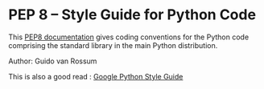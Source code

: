 
# PEP 8  – Style Guide for Python Code
This [PEP8 documentation](https://peps.python.org/pep-0008/) gives coding conventions for the Python code comprising the standard library in the main Python distribution.

Author:    Guido van Rossum

This is also a good read : [Google Python Style Guide](https://google.github.io/styleguide/pyguide.html)


